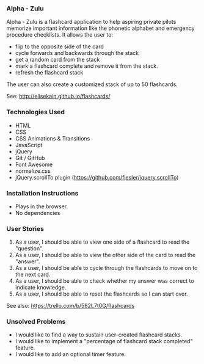 ### Alpha - Zulu

Alpha - Zulu is a flashcard application to help aspiring private pilots memorize important information like the phonetic alphabet and emergency procedure checklists. It allows the user to:
- flip to the opposite side of the card
- cycle forwards and backwards through the stack
- get a random card from the stack
- mark a flashcard complete and remove it from the stack.
- refresh the flashcard stack

The user can also create a customized stack of up to 50 flashcards.   

See: http://elisekain.github.io/flashcards/

### Technologies Used

- HTML
- CSS
- CSS Animations &amp; Transitions
- JavaScript
- jQuery
- Git / GitHub
- Font Awesome
- normalize.css
- jQuery.scrollTo plugin (https://github.com/flesler/jquery.scrollTo)

### Installation Instructions

- Plays in the browser.
- No dependencies

### User Stories

1. As a user, I should be able to view one side of a flashcard to read the "question".
2. As a user, I should be able to view the other side of the card to read the "answer".
3. As a user, I should be able to cycle through the flashcards to move on to the next card.
4. As a user, I should be able to check whether my answer was correct to indicate knowledge.
5. As a user, I should be able to reset the flashcards so I can start over.

See also: https://trello.com/b/582L7t0G/flashcards

### Unsolved Problems
- I would like to find a way to sustain user-created flashcard stacks.
- I would like to implement a "percentage of flashcard stack completed" feature.
- I would like to add an optional timer feature.
